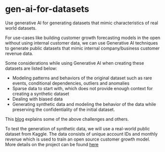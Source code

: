 # gen-ai-for-datasets
Use generative AI for generating datasets that mimic characteristics of real world datasets.

For use-cases like building customer growth forecasting models in the open without using internal customer data, we can use Generative AI techniques to generate public datasets that mimic internal company/business customer revenue data. 

Some considerations while using Generative AI when creating these datasets are listed below:
* Modeling patterns and behaviors of the original dataset such as rare events, conditional dependencies, outliers and anomalies
* Sparse data to start with, which does not provide enough context for creating a synthetic dataset
* Dealing with biased data
* Generating synthetic data and modeling the behavior of the data while preserving the confidentiality of the initial dataset.

This [blog](https://programmaticponderings.com/2023/04/18/unlocking-the-potential-of-generative-ai-for-synthetic-data-generation/) explains some of the above challenges and others.

To test the generation of synthetic data, we will use a real-world public dataset from Kaggle. The data consists of unique account IDs and monthly revenue which is used to train an open source customer growth model. More details on the project can be found [here](https://github.com/redhat-et/customer-growth-model/)
